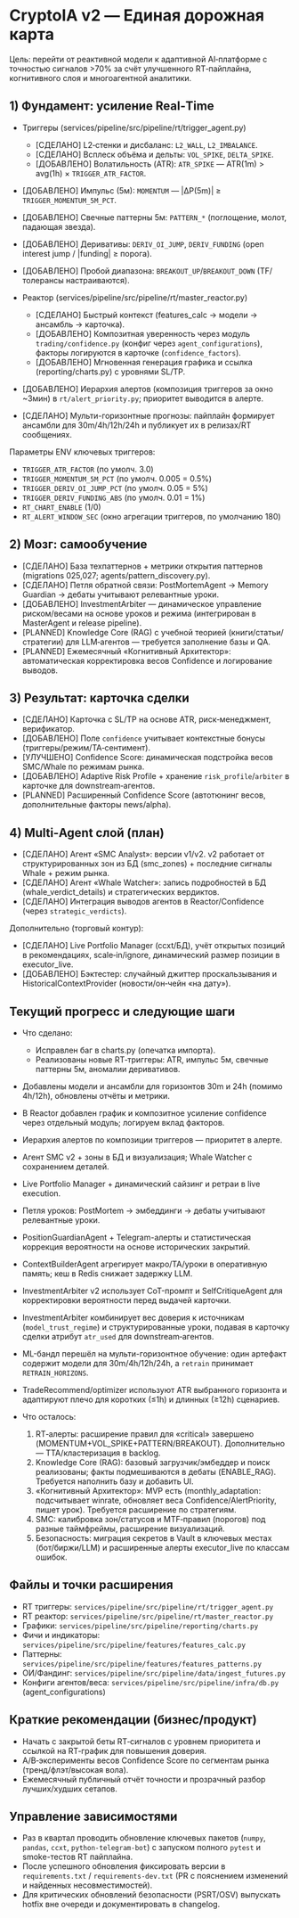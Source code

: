 # CryptoIA v2 — Единая дорожная карта

Цель: перейти от реактивной модели к адаптивной AI‑платформе с точностью сигналов >70% за счёт улучшенного RT‑пайплайна, когнитивного слоя и многоагентной аналитики.

## 1) Фундамент: усиление Real‑Time

- Триггеры (services/pipeline/src/pipeline/rt/trigger_agent.py)
  - [СДЕЛАНО] L2‑стенки и дисбаланс: `L2_WALL`, `L2_IMBALANCE`.
  - [СДЕЛАНО] Всплеск объёма и дельты: `VOL_SPIKE`, `DELTA_SPIKE`.
  - [ДОБАВЛЕНО] Волатильность (ATR): `ATR_SPIKE` — ATR(1m) > avg(1h) × `TRIGGER_ATR_FACTOR`.
- [ДОБАВЛЕНО] Импульс (5м): `MOMENTUM` — |ΔP(5m)| ≥ `TRIGGER_MOMENTUM_5M_PCT`.
- [ДОБАВЛЕНО] Свечные паттерны 5м: `PATTERN_*` (поглощение, молот, падающая звезда).
- [ДОБАВЛЕНО] Деривативы: `DERIV_OI_JUMP`, `DERIV_FUNDING` (open interest jump / |funding| ≥ порога).
- [ДОБАВЛЕНО] Пробой диапазона: `BREAKOUT_UP`/`BREAKOUT_DOWN` (TF/толерансы настраиваются).

- Реактор (services/pipeline/src/pipeline/rt/master_reactor.py)
  - [СДЕЛАНО] Быстрый контекст (features_calc → модели → ансамбль → карточка).
  - [ДОБАВЛЕНО] Композитная уверенность через модуль `trading/confidence.py` (конфиг через `agent_configurations`), факторы логируются в карточке (`confidence_factors`).
  - [ДОБАВЛЕНО] Мгновенная генерация графика и ссылка (reporting/charts.py) с уровнями SL/TP.
- [ДОБАВЛЕНО] Иерархия алертов (композиция триггеров за окно ~3мин) в `rt/alert_priority.py`; приоритет выводится в алерте.
- [СДЕЛАНО] Мульти-горизонтные прогнозы: пайплайн формирует ансамбли для 30m/4h/12h/24h и публикует их в релизах/RT сообщениях.

Параметры ENV ключевых триггеров:

- `TRIGGER_ATR_FACTOR` (по умолч. 3.0)
- `TRIGGER_MOMENTUM_5M_PCT` (по умолч. 0.005 = 0.5%)
- `TRIGGER_DERIV_OI_JUMP_PCT` (по умолч. 0.05 = 5%)
- `TRIGGER_DERIV_FUNDING_ABS` (по умолч. 0.01 = 1%)
- `RT_CHART_ENABLE` (1/0)
- `RT_ALERT_WINDOW_SEC` (окно агрегации триггеров, по умолчанию 180)

## 2) Мозг: самообучение

- [СДЕЛАНО] База техпаттернов + метрики открытия паттернов (migrations 025,027; agents/pattern_discovery.py).
- [СДЕЛАНО] Петля обратной связи: PostMortemAgent → Memory Guardian → дебаты учитывают релевантные уроки.
- [ДОБАВЛЕНО] InvestmentArbiter — динамическое управление риском/весами на основе уроков и режима (интегрирован в MasterAgent и release pipeline).
- [PLANNED] Knowledge Core (RAG) с учебной теорией (книги/статьи/стратегии) для LLM‑агентов — требуется заполнение базы и QA.
- [PLANNED] Ежемесячный «Когнитивный Архитектор»: автоматическая корректировка весов Confidence и логирование выводов.

## 3) Результат: карточка сделки

- [СДЕЛАНО] Карточка с SL/TP на основе ATR, риск‑менеджмент, верификатор.
- [ДОБАВЛЕНО] Поле `confidence` учитывает контекстные бонусы (триггеры/режим/TA‑сентимент).
- [УЛУЧШЕНО] Confidence Score: динамическая подстройка весов SMC/Whale по режимам рынка.
- [ДОБАВЛЕНО] Adaptive Risk Profile + хранение `risk_profile`/`arbiter` в карточке для downstream‑агентов.
- [PLANNED] Расширенный Confidence Score (автотюнинг весов, дополнительные факторы news/alpha).

## 4) Multi‑Agent слой (план)

- [СДЕЛАНО] Агент «SMC Analyst»: версии v1/v2. v2 работает от структурированных зон из БД (smc_zones) + последние сигналы Whale + режим рынка.
- [СДЕЛАНО] Агент «Whale Watcher»: запись подробностей в БД (whale_verdict_details) и стратегических вердиктов.
- [СДЕЛАНО] Интеграция выводов агентов в Reactor/Confidence (через `strategic_verdicts`).

Дополнительно (торговый контур):
- [СДЕЛАНО] Live Portfolio Manager (ccxt/БД), учёт открытых позиций в рекомендациях, scale‑in/ignore, динамический размер позиции в executor_live.
- [ДОБАВЛЕНО] Бэктестер: случайный джиттер проскальзывания и HistoricalContextProvider (новости/он‑чейн «на дату»).

## Текущий прогресс и следующие шаги

- Что сделано:
  - Исправлен баг в charts.py (опечатка импорта).
  - Реализованы новые RT‑триггеры: ATR, импульс 5м, свечные паттерны 5м, аномалии деривативов.
- Добавлены модели и ансамбли для горизонтов 30m и 24h (помимо 4h/12h), обновлены отчёты и метрики.
- В Reactor добавлен график и композитное усиление confidence через отдельный модуль; логируем вклад факторов.
- Иерархия алертов по композиции триггеров — приоритет в алерте.
- Агент SMC v2 + зоны в БД и визуализация; Whale Watcher с сохранением деталей.
- Live Portfolio Manager + динамический сайзинг и ретраи в live execution.
- Петля уроков: PostMortem → эмбеддинги → дебаты учитывают релевантные уроки.
- PositionGuardianAgent + Telegram-алерты и статистическая коррекция вероятности на основе исторических закрытий.
- ContextBuilderAgent агрегирует макро/TA/уроки в оперативную память; кеш в Redis снижает задержку LLM.
- InvestmentArbiter v2 использует CoT-промпт и SelfCritiqueAgent для корректировки вероятности перед выдачей карточки.
- InvestmentArbiter комбинирует вес доверия к источникам (`model_trust_regime`) и структурированные уроки, подавая в карточку сделки атрибут `atr_used` для downstream‑агентов.
- ML-бандл перешёл на мульти-горизонтное обучение: один артефакт содержит модели для 30m/4h/12h/24h, а `retrain` принимает `RETRAIN_HORIZONS`.
- TradeRecommend/optimizer используют ATR выбранного горизонта и адаптируют плечо для коротких (≤1h) и длинных (≥12h) сценариев.

- Что осталось:
  1) RT‑алерты: расширение правил для «critical» завершено (MOMENTUM+VOL_SPIKE+PATTERN/BREAKOUT). Дополнительно — TTA/кластеризация в backlog.
  2) Knowledge Core (RAG): базовый загрузчик/эмбеддер и поиск реализованы; факты подмешиваются в дебаты (ENABLE_RAG). Требуется наполнить базу и добавить UI.
  3) «Когнитивный Архитектор»: MVP есть (monthly_adaptation: подсчитывает winrate, обновляет веса Confidence/AlertPriority, пишет урок). Требуется расширение по стратегиям.
  4) SMC: калибровка зон/статусов и MTF‑правил (порогов) под разные таймфреймы, расширение визуализаций.
  5) Безопасность: миграция секретов в Vault в ключевых местах (бот/биржи/LLM) и расширенные алерты executor_live по классам ошибок.

## Файлы и точки расширения

- RT триггеры: `services/pipeline/src/pipeline/rt/trigger_agent.py`
- RT реактор: `services/pipeline/src/pipeline/rt/master_reactor.py`
- Графики: `services/pipeline/src/pipeline/reporting/charts.py`
- Фичи и индикаторы: `services/pipeline/src/pipeline/features/features_calc.py`
- Паттерны: `services/pipeline/src/pipeline/features/features_patterns.py`
- ОИ/Фандинг: `services/pipeline/src/pipeline/data/ingest_futures.py`
- Конфиги агентов/веса: `services/pipeline/src/pipeline/infra/db.py` (agent_configurations)

## Краткие рекомендации (бизнес/продукт)

- Начать с закрытой беты RT‑сигналов с уровнем приоритета и ссылкой на RT‑график для повышения доверия.
- A/B‑эксперименты весов Confidence Score по сегментам рынка (тренд/флэт/высокая вола).
- Ежемесячный публичный отчёт точности и прозрачный разбор лучших/худших сетапов.

## Управление зависимостями

- Раз в квартал проводить обновление ключевых пакетов (`numpy`, `pandas`, `ccxt`, `python-telegram-bot`) с запуском полного `pytest` и smoke-тестов RT пайплайна.
- После успешного обновления фиксировать версии в `requirements.txt` / `requirements-dev.txt` (PR с пояснением изменений и найденных несовместимостей).
- Для критических обновлений безопасности (PSRT/OSV) выпускать hotfix вне очереди и документировать в changelog.

